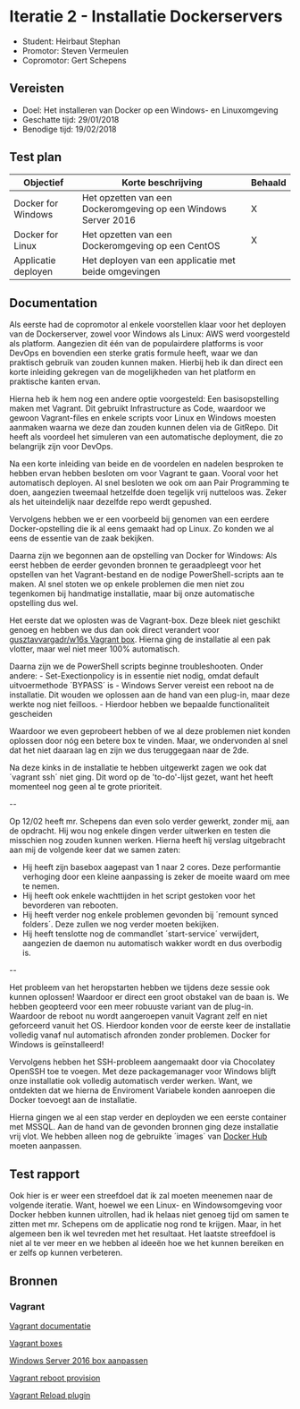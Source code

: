 # Iteratie 2 - Installatie Dockerservers

- Student: Heirbaut Stephan
- Promotor: Steven Vermeulen
- Copromotor: Gert Schepens

## Vereisten

- Doel: Het installeren van Docker op een Windows- en Linuxomgeving
- Geschatte tijd: 29/01/2018
- Benodige tijd: 19/02/2018

## Test plan

|Objectief|Korte beschrijving|Behaald|
|---------|------------------|-------|
|Docker for Windows|Het opzetten van een Dockeromgeving op een Windows Server 2016|X|
|Docker for Linux|Het opzetten van een Dockeromgeving op een CentOS|X|
|Applicatie deployen|Het deployen van een applicatie met beide omgevingen||

## Documentation

Als eerste had de copromotor al enkele voorstellen klaar voor het deployen van de Dockerserver, zowel voor Windows als Linux:
AWS werd voorgesteld als platform. Aangezien dit één van de populairdere platforms is voor DevOps en bovendien een sterke gratis formule heeft, waar we dan praktisch gebruik van zouden kunnen maken.
Hierbij heb ik dan direct een korte inleiding gekregen van de mogelijkheden van het platform en praktische kanten ervan.

Hierna heb ik hem nog een andere optie voorgesteld:
Een basisopstelling maken met Vagrant. Dit gebruikt Infrastructure as Code, waardoor we gewoon Vagrant-files en enkele scripts voor Linux en  Windows moesten aanmaken waarna we deze dan zouden kunnen delen via de GitRepo.
Dit heeft als voordeel het simuleren van een automatische deployment, die zo belangrijk zijn voor DevOps.


Na een korte inleiding van beide en de voordelen en nadelen besproken te hebben ervan hebben besloten om voor Vagrant te gaan. Vooral voor het automatisch deployen.
Al snel besloten we ook om aan Pair Programming te doen, aangezien tweemaal hetzelfde doen tegelijk vrij nutteloos was. Zeker als het uiteindelijk naar dezelfde repo werdt gepushed.


Vervolgens hebben we er een voorbeeld bij genomen van een eerdere Docker-opstelling die ik al eens gemaakt had op Linux.
Zo konden we al eens de essentie van de zaak bekijken.


Daarna zijn we begonnen aan de opstelling van Docker for Windows:
Als eerst hebben de eerder gevonden bronnen te geraadpleegt voor het opstellen van het Vagrant-bestand en de nodige PowerShell-scripts aan te maken.
Al snel stoten we op enkele problemen die men niet zou tegenkomen bij handmatige installatie, maar bij onze automatische opstelling dus wel.

Het eerste dat we oplosten was de Vagrant-box. Deze bleek niet geschikt genoeg en hebben we dus dan ook direct verandert voor [gusztavvargadr/w16s Vagrant box](https://app.vagrantup.com/gusztavvargadr/boxes/w16s).
Hierna ging de installatie al een pak vlotter, maar wel niet meer 100% automatisch.

Daarna zijn we de PowerShell scripts beginne troubleshooten. Onder andere:
    - Set-Exectionpolicy is in essentie niet nodig, omdat default uitvoermethode ´BYPASS´ is
    - Windows Server vereist een reboot na de installatie. Dit wouden we oplossen aan de hand van een plug-in, maar deze werkte nog niet feilloos.
    - Hierdoor hebben we bepaalde functionaliteit gescheiden
    
Waardoor we even geprobeert hebben of we al deze problemen niet konden oplossen door nóg een betere box te vinden.
Maar, we ondervonden al snel dat het niet daaraan lag en zijn we dus teruggegaan naar de 2de.

Na deze kinks in de installatie te hebben uitgewerkt zagen we ook dat ´vagrant ssh´ niet ging. Dit word op de 'to-do'-lijst gezet, want het heeft momenteel nog geen al te grote prioriteit.

--

Op 12/02 heeft mr. Schepens dan even solo verder gewerkt, zonder mij, aan de opdracht. Hij wou nog enkele dingen verder uitwerken en testen die misschien nog zouden kunnen werken.
Hierna heeft hij verslag uitgebracht aan mij de volgende keer dat we samen zaten:
- Hij heeft zijn basebox aagepast van 1 naar 2 cores. Deze performantie verhoging door een kleine aanpassing is zeker de moeite waard om mee te nemen.
- Hij heeft ook enkele wachttijden in het script gestoken voor het bevorderen van rebooten.
- Hij heeft verder nog enkele problemen gevonden bij ´remount synced folders´. Deze zullen we nog verder moeten bekijken.
- Hij heeft tenslotte nog de commandlet ´start-service´ verwijdert, aangezien de daemon nu automatisch wakker wordt en dus overbodig is.

--

Het probleem van het heropstarten hebben we tijdens deze sessie ook kunnen oplossen! Waardoor er direct een groot obstakel van de baan is.
We hebben geopteerd voor een meer robuuste variant van de plug-in. Waardoor de reboot nu wordt aangeroepen vanuit Vagrant zelf en niet geforceerd vanuit het OS.
Hierdoor konden voor de eerste keer de installatie volledig vanaf nul automatisch afronden zonder problemen. Docker for Windows is geïnstalleerd!

Vervolgens hebben het SSH-probleem aangemaakt door via Chocolatey OpenSSH toe te voegen. Met deze packagemanager voor Windows blijft onze installatie ook volledig automatisch verder werken.
Want, we ontdekten dat we hierna de Enviroment Variabele konden aanroepen die Docker toevoegt aan de installatie.

Hierna gingen we al een stap verder en deployden we een eerste container met MSSQL.
Aan de hand van de gevonden bronnen ging deze installatie vrij vlot. We hebben alleen nog de gebruikte ´images´ van [Docker Hub](https://hub.docker.com/) moeten aanpassen.

## Test rapport

Ook hier is er weer een streefdoel dat ik zal moeten meenemen naar de volgende iteratie. Want, hoewel we een Linux- en Windowsomgeving voor Docker hebben kunnen uitrollen, had ik helaas niet genoeg tijd om samen te zitten met mr. Schepens om de applicatie nog rond te krijgen.
Maar, in het algemeen ben ik wel tevreden met het resultaat. Het laatste streefdoel is niet al te ver meer en we hebben al ideeën hoe we het kunnen bereiken en er zelfs op kunnen verbeteren.

## Bronnen
### Vagrant

[Vagrant documentatie](https://www.vagrantup.com/docs/index.html)

[Vagrant boxes](https://app.vagrantup.com/boxes/search)

[Windows Server 2016 box aanpassen](https://app.vagrantup.com/mwrock/boxes/Windows2016)

[Vagrant reboot provision](https://github.com/exratione/vagrant-provision-reboot)

[Vagrant Reload plugin](https://github.com/aidanns/vagrant-reload)